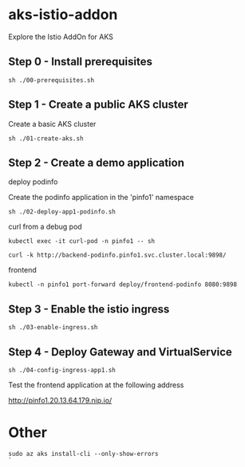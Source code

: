 # aks-istio-addon

Explore the Istio AddOn for AKS

## Step 0 - Install prerequisites

```
sh ./00-prerequisites.sh
```

## Step 1 - Create a public AKS cluster

Create a basic AKS cluster

```
sh ./01-create-aks.sh
```

## Step 2 - Create a demo application

deploy podinfo

Create the podinfo application in the 'pinfo1' namespace

```
sh ./02-deploy-app1-podinfo.sh
```

curl from a debug pod

```
kubectl exec -it curl-pod -n pinfo1 -- sh

curl -k http://backend-podinfo.pinfo1.svc.cluster.local:9898/
```

frontend

```
kubectl -n pinfo1 port-forward deploy/frontend-podinfo 8080:9898
```

## Step 3 - Enable the istio ingress

```
sh ./03-enable-ingress.sh
```

## Step 4 - Deploy Gateway and VirtualService

```
sh ./04-config-ingress-app1.sh
```

Test the frontend application at the following address

http://pinfo1.20.13.64.179.nip.io/


# Other

```
sudo az aks install-cli --only-show-errors
`


